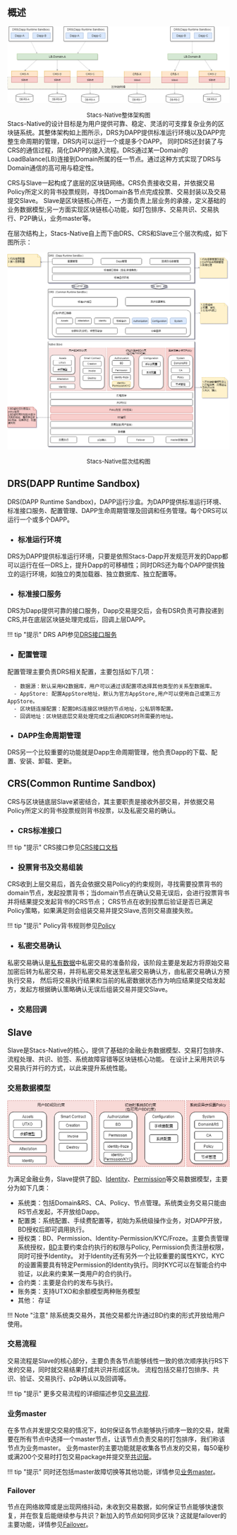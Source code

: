 ## **概述**
![架构图](../images/design/overall-structure.png)
<font size="2"><center>Stacs-Native整体架构图</center></font>
Stacs-Native的设计目标是为用户提供可靠、稳定、灵活的可支撑复杂业务的区块链系统。其整体架构如上图所示，DRS为DAPP提供标准运行环境以及DAPP完整生命周期的管理，DRS内可以运行一个或是多个DAPP。
同时DRS还封装了与CRS的通信过程，简化DAPP的接入流程。DRS通过某一Domain的LoadBalance(LB)连接到Domain所属的任一节点。通过这种方式实现了DRS与Domain通信的高可用与稳定性。

CRS与Slave一起构成了底层的区块链网络。CRS负责接收交易，并依据交易Policy所定义的背书投票规则，寻找Domain各节点完成投票、交易封装以及交易提交Slave。
Slave是区块链核心所在，一方面负责上层业务的承接，定义基础的业务数据模型;另一方面实现区块链核心功能，如打包排序、交易共识、交易执行、P2P确认，业务master等。

在层次结构上，Stacs-Native自上而下由DRS、CRS和Slave三个层次构成，如下图所示：

![层次结构图](../images/design/hierarchy.png)
<font size="2"><center>Stacs-Native层次结构图</center></font>

## **DRS(DAPP Runtime Sandbox)**
DRS(DAPP Runtime Sandbox)，DAPP运行沙盒。为DAPP提供标准运行环境、标准接口服务、配置管理、DAPP生命周期管理及回调和任务管理。每个DRS可以运行一个或多个DAPP。

- ### 标准运行环境
DRS为DAPP提供标准运行环境，只要是依照Stacs-Dapp开发规范开发的Dapp都可以运行在任一DRS上，提升Dapp的可移植性；同时DRS还为每个DAPP提供独立的运行环境，如独立的类加载器、独立数据库、独立配置等。

- ### 标准接口服务
DRS为Dapp提供可靠的接口服务，Dapp交易提交后，会有DSR负责可靠投递到CRS,并在底层区块链处理完成后，回调上层DAPP。

!!! tip "提示"
    DRS API参见[DRS接口服务][1]
    
- ### 配置管理
配置管理主要负责DRS相关配置，主要包括如下几项：

      - 数据源：默认采用H2数据库，用户可以通过该配置项选择其他类型的关系型数据库。
      - AppStore: 配置AppStore地址，默认为官方AppStore,用户可以使用自己或第三方AppStore。
      - 区块链连接配置：配置DRS连接区块链的节点地址，公私钥等配置。
      - 回调地址：区块链底层交易处理完成之后通知DRS时所需要的地址。
      
- ### DAPP生命周期管理
DRS另一个比较重要的功能就是Dapp生命周期管理，他负责Dapp的下载、配置、安装、卸载、更新。

## **CRS(Common Runtime Sandbox)**

CRS与区块链底层Slave紧密结合，其主要职责是接收外部交易，并依据交易Policy所定义的背书投票规则背书投票，以及私密交易的确认。

- ### CRS标准接口 

!!! tip "提示"
    CRS接口参见[CRS接口文档][2]
    
- ### 投票背书及交易组装
CRS收到上层交易后，首先会依据交易Policy的约束规则，寻找需要投票背书的domain节点，发起投票背书；当domain节点在确认交易无误后，会进行投票背书并将结果提交发起背书的CRS节点；
CRS节点在收到投票后验证是否已满足Policy策略，如果满足则会组装交易并提交Slave,否则交易直接失败。

!!! tip "提示"
    Policy背书规则参见[Policy][3]

- ### 私密交易确认
私密交易确认是[私有数据][10]中私密交易的准备阶段，该阶段主要是发起方将原始交易加密后转为私密交易，并将私密交易发送至私密交易确认方，由私密交易确认方预执行交易，
然后将交易执行结果和当前的私密数据状态作为响应结果提交给发起方，发起方根据确认策略确认无误后组装交易并提交Slave。

- ### 交易回调


## **Slave** 
Slave是Stacs-Native的核心，提供了基础的金融业务数据模型、交易打包排序、流程处理、共识、验签、系统故障容错等区块链核心功能。
在设计上采用共识与交易执行并行的方式，以此来提升系统性能。

### 交易数据模型

![数据模型](../images/design/data-module.png)

为满足金融业务，Slave提供了[BD][4]、[Identity][5]、[Permission][6]等交易数据模型，主要分为如下几类：

- 系统类：包括Domain&RS、CA、Policy、节点管理。系统类业务交易只能由RS节点发起，不开放给Dapp。
- 配置类：系统配置、手续费配置等，初始为系统级操作业务，对DAPP开放，BD授权后即可调用执行。
- 授权类：BD、Permission、Identity-Permission/KYC/Froze。主要负责管理系统授权，[BD][4]主要约束合约执行的权限与Policy, Permission负责注册权限，同时可授予Identity。
对于Identity还有另外一个比较重要的属性KYC，KYC的设置需要具有特定Permission的Identity执行。同时KYC可以在智能合约中验证，以此来约束某一类用户的合约执行。
- 合约类：主要是合约的发布与执行。
- 账务类：支持UTXO和余额模型两种账务模型
- 其他： 存证

!!! Note "注意"
    除系统类交易外，其他交易都允许通过BD约束的形式开放给用户使用。

### 交易流程
交易流程是Slave的核心部分，主要负责各节点能够线性一致的依次顺序执行RS下发的交易，同时就交易结果打成共识并形成区块。
流程包括交易打包排序、共识、验证、交易执行、p2p确认以及回调等。

!!! tip "提示"
    更多交易流程的详细描述参见[交易流程][7].

### 业务master
在多节点并发提交交易的情况下，如何保证各节点能够执行顺序一致的交易，就需要在所有节点中选择一个master节点，让该节点负责交易的打包排序，我们称该节点为业务master。
业务master的主要功能就是收集各节点发的交易，每50毫秒或满200个交易时打包交易package并提交至[共识层][8]。

!!! tip "提示"
    同时还包括master故障切换等其他功能，详情参见[业务master][9]。

### Failover
节点在网络故障或是出现网络抖动，未收到交易数据，如何保证节点能够快速恢复，并在恢复后能继续参与共识？新加入的节点如何同步区块？这就是failover的主要功能，详情参见[Failover][11]。


[1]: ../api/drs-api.md
[2]: ../api/crs-api.md
[3]: policy.md
[4]: bd.md
[5]: identity.md
[6]: permission.md
[7]: transaction-process.md
[8]: ../consensus.md
[9]: master.md
[10]: private-data.md
[11]: failover.md

